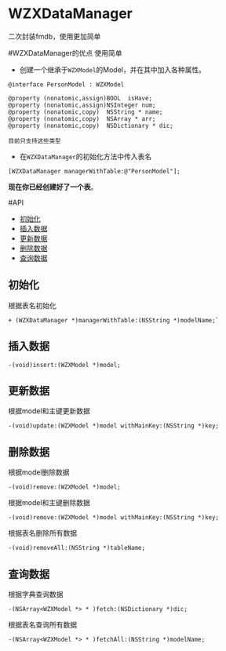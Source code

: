 # WZXDataManager
二次封装fmdb，使用更加简单

#WZXDataManager的优点
使用简单
- 创建一个继承于`WZXModel`的Model，并在其中加入各种属性。
```objc
@interface PersonModel : WZXModel

@property (nonatomic,assign)BOOL  isHave;
@property (nonatomic,assign)NSInteger num;
@property (nonatomic,copy)  NSString * name;
@property (nonatomic,copy)  NSArray * arr;
@property (nonatomic,copy)  NSDictionary * dic;

目前只支持这些类型
```
- 在`WZXDataManager`的初始化方法中传入表名
```objc
[WZXDataManager managerWithTable:@"PersonModel"];
```

**现在你已经创建好了一个表**。

#API
- [初始化](#初始化)
- [插入数据](#插入数据)
- [更新数据](#更新数据)
- [删除数据](#删除数据)
- [查询数据](#查询数据)

## <a id="初始化"></a>初始化
根据表名初始化
```objc
+ (WZXDataManager *)managerWithTable:(NSString *)modelName;`
```

## <a id="插入数据"></a>插入数据
```objc
-(void)insert:(WZXModel *)model;
```

## <a id="更新数据"></a>更新数据
根据model和主键更新数据
```objc
-(void)update:(WZXModel *)model withMainKey:(NSString *)key;
```

## <a id="删除数据"></a>删除数据
根据model删除数据
```objc
-(void)remove:(WZXModel *)model;
```
根据model和主键删除数据
```objc
-(void)remove:(WZXModel *)model withMainKey:(NSString *)key;
```
根据表名删除所有数据
```objc
-(void)removeAll:(NSString *)tableName;
```

## <a id="查询数据"></a>查询数据
根据字典查询数据
```objc
-(NSArray<WZXModel *> * )fetch:(NSDictionary *)dic;
```
根据表名查询所有数据
```objc
-(NSArray<WZXModel *> * )fetchAll:(NSString *)modelName;
```

